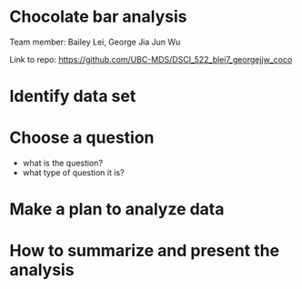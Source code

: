 # Chocolate bar analysis

Team member: Bailey Lei, George Jia Jun Wu

Link to repo: https://github.com/UBC-MDS/DSCI_522_blei7_georgejjw_coco

# Identify data set

# Choose a question
- what is the question?
- what type of question it is?

# Make a plan to analyze data

# How to summarize and present the analysis
